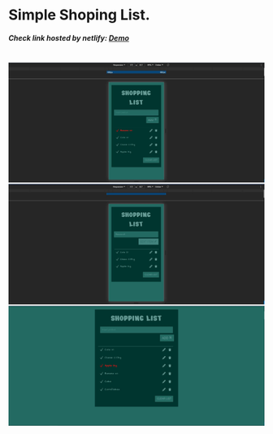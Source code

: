 <h1>Simple Shoping List.</h1>
<h5>Check link hosted by netlify: <span> <a href="https://shoping-list.netlify.app/" target="_blank">Demo</a> </span> </h5>
<br/>
<img src="gitImg/image1.JPG" width="1080">
<img src="gitImg/image2.JPG" width="1080">
<img src="gitImg/image3.JPG" width="1080">

